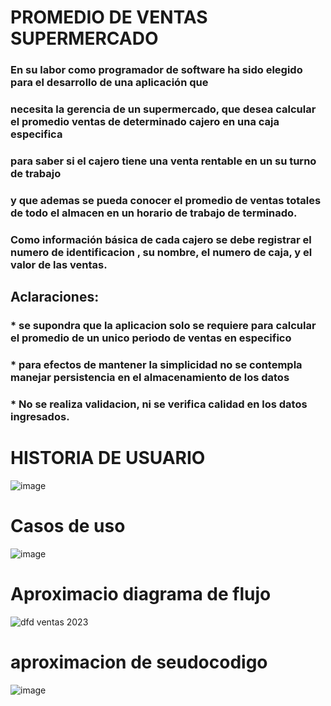 # PROMEDIO DE VENTAS SUPERMERCADO

### En su labor como programador de software ha sido elegido para el desarrollo de una aplicación que
### necesita la gerencia de un supermercado, que desea calcular el promedio ventas de determinado cajero en una caja especifica
### para saber si el cajero tiene una venta rentable en un su turno de trabajo
### y que ademas se pueda conocer el promedio de ventas totales de todo el almacen en un horario de trabajo de terminado.
### Como información básica de cada cajero  se debe registrar el numero de identificacion , su nombre, el numero de caja, y el valor de las ventas.
## Aclaraciones:

### * se supondra que la aplicacion solo se requiere para calcular el promedio de un unico periodo de ventas en especifico 
### * para efectos de mantener la simplicidad no se contempla manejar persistencia en el almacenamiento de los datos 
### * No se realiza validacion, ni se verifica calidad en los datos ingresados.

# HISTORIA DE USUARIO
![image](https://github.com/juanvilla3115/ventas.github.io/assets/132967870/aae1fafc-bfa9-46ea-9ca8-21f442dc2098)

# Casos de uso

![image](https://github.com/juanvilla3115/ventas.github.io/assets/132967870/359da29f-b8c8-44f2-a75f-43a9efc1bc23)

#  Aproximacio diagrama de flujo          
![dfd ventas 2023](https://github.com/juanvilla3115/ventas.github.io/assets/132967870/ea7edf00-c295-468b-bf03-4032e438b378)

# aproximacion de seudocodigo 

![image](https://github.com/juanvilla3115/ventas.github.io/assets/132967870/7528b99b-abf0-4349-8ec5-b3ec8c644347)
